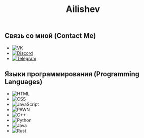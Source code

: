 <body>
  <header class="header">
    <h1>Ailishev</h1>
  </header>

  <section class="contact-links">
    <h2>Связь со мной (Contact Me)</h2>
    <ul>
      <li><a href="https://vk.com/pasterbugtracker" target="_blank"><img src="https://img.shields.io/badge/%D0%92%D0%9A%D0%BE%D0%BD%D1%82%D0%B0%D0%BA%D1%82%D0%B5-4680C2?style=for-the-badge&logo=vk&logoColor=white" alt="VK" title="VK"></a></li>
      <li><a href="https://discord.com/invite/your-discord-server" target="_blank"><img src="https://img.shields.io/badge/Discord-7289DA?style=for-the-badge&logo=discord&logoColor=white" alt="Discord" title="Discord"></a></li>
      <li><a href="https://t.me/mystecode" target="_blank"><img src="https://img.shields.io/badge/Telegram-2CA5E0?style=for-the-badge&logo=telegram&logoColor=white" alt="Telegram" title="Telegram"></a></li>
    </ul>
  </section>

  <section class="skills">
    <h2>Языки программирования (Programming Languages)</h2>
    <ul>
      <li><img src="https://img.shields.io/badge/HTML-239120?style=for-the-badge&logo=html5&logoColor=white" alt="HTML"></li>
      <li><img src="https://img.shields.io/badge/CSS-1572B6?style=for-the-badge&logo=css3&logoColor=white" alt="CSS"></li>
      <li><img src="https://img.shields.io/badge/JavaScript-F7DF1E?style=for-the-badge&logo=javascript&logoColor=black" alt="JavaScript"></li>
      <li><img src="https://img.shields.io/badge/PAWN-34FA34?style=for-the-badge&logo=PAWN&logoColor=white" alt="PAWN"></li>
      <li><img src="https://img.shields.io/badge/C++-00599C?style=for-the-badge&logo=cplusplus&logoColor=white" alt="C++"></li>
      <li><img src="https://img.shields.io/badge/Python-3776AB?style=for-the-badge&logo=python&logoColor=white" alt="Python"></li>
      <li><img src="https://img.shields.io/badge/Java-007396?style=for-the-badge&logo=java&logoColor=white" alt="Java"></li>
      <li><img src="https://img.shields.io/badge/Rust-000000?style=for-the-badge&logo=rust&logoColor=white" alt="Rust"></li>
    </ul>
  </section>

</body>
